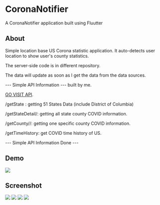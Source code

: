 # CoronaNotifier

A CoronaNotifier application built using Fluutter

## About

Simple location base US Corona statistic application. It auto-detects user location to show user's county statistics.

The server-side code is in different repository.

The data will update as soon as I get the data from the data sources.

--- Simple API Information --- built by me.

[GO VISIT API](https://coronanotifier.herokuapp.com).

/getState : getting 51 States Data (include District of Columbia)

/getStateDetail/<stateName>: getting all state county COVID information.

/getCounty/<stateName>/<countyName>: getting one specific county COVID information.

/getTimeHistory: get COVID time history of US.

--- Simple API Information Done ---

## Demo
![](https://i.imgur.com/P2jJp4B.gif)

## Screenshot
![](https://raw.githubusercontent.com/chlee1252/CoronaNotifier/master/images/1.jpeg?token=AK544CTTFAUDW4ZEI7XJ3MS6REJII)
![](https://raw.githubusercontent.com/chlee1252/CoronaNotifier/master/images/2.jpeg?token=AK544CXFTEIONPLOGWOJF526REJK2)
![](https://raw.githubusercontent.com/chlee1252/CoronaNotifier/master/images/3.jpeg?token=AK544CSY5EXYITQ4XWZRME26REJMI)
![](https://raw.githubusercontent.com/chlee1252/CoronaNotifier/master/images/4.jpeg?token=AK544CUMWFK6F3SZBSIWSAS6REJNG)
 
